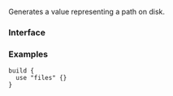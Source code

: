 <!-- This file was generated via `make gen/integrations-hcl` -->
Generates a value representing a path on disk.

### Interface

### Examples

```hcl
build {
  use "files" {}
}
```


